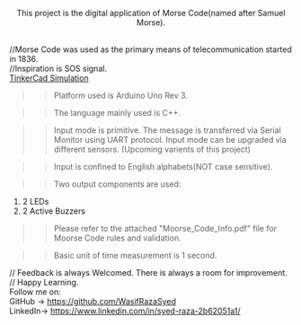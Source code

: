 
<p><center>This project is the digital application of Morse Code(named after Samuel Morse).</center></p></br>
//Morse Code was used as the primary means of telecommunication started in 1836.<br>
//Inspiration is SOS signal.</br>
<a href="https://www.tinkercad.com/things/5l4kdT5VTNn">TinkerCad Simulation</a>

>> Platform used is Arduino Uno Rev 3.

>> The language mainly used is C++.

>> Input mode is primitive. The message is transferred via Serial Monitor using UART protocol.
   Input mode can be upgraded via different sensors. (Upcoming varients of this project)
   
>> Input is confined to English alphabets(NOT case sensitive).

>> Two output components are used:
   1. 2 LEDs
   2. 2 Active Buzzers 

>> Please refer to the attached "Moorse_Code_Info.pdf" file for Moorse Code rules and validation.

>> Basic unit of time measurement is 1 second.

// Feedback is always Welcomed. There is always a room for improvement.</br>
// Happy Learning.</br>
Follow me on:</br> 
GitHub  -> https://github.com/WasifRazaSyed</br>
LinkedIn-> https://www.linkedin.com/in/syed-raza-2b62051a1/
